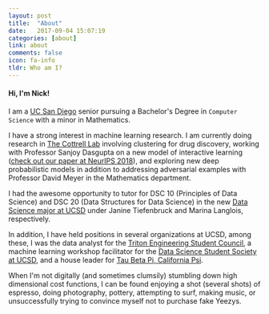 ```yaml
---
layout: post
title:  "About"
date:   2017-09-04 15:07:19
categories: [about]
link: about
comments: false
icon: fa-info
tldr: Who am I?
---
```

#### Hi, I'm Nick!

I am a [UC San Diego][contact] senior pursuing a Bachelor's Degree in `Computer Science` with a minor in Mathematics.

I have a strong interest in machine learning research.
I am currently doing research in [The Cottrell Lab][cottrell] involving clustering for drug discovery, working with Professor Sanjoy Dasgupta on a new model of interactive learning ([check out our paper at NeurIPS 2018][NeurIPS]), and exploring new deep probabilistic models in addition to addressing adversarial examples with Professor David Meyer in the Mathematics department.

I had the awesome opportunity to tutor for DSC 10 (Principles of Data Science) and DSC 20 (Data Structures for Data Science) in the new [Data Science major at UCSD][dsc] under Janine Tiefenbruck and Marina Langlois, respectively.

In addition, I have held positions in several organizations at UCSD, among these, I was the data analyst for the [Triton Engineering Student Council][tesc], a machine learning workshop facilitator for the [Data Science Student Society at UCSD][ds3], and a house leader for [Tau Beta Pi, California Psi][tbp].

When I'm not digitally (and sometimes clumsily) stumbling down high dimensional cost functions, I can be found enjoying a shot (several shots) of espresso, doing photography, pottery, attempting to surf, making music, or unsuccessfully trying to convince myself not to purchase fake Yeezys.

<!--more-->

[ucsd]: https://ucsd.edu/
[teradata]: http://www.teradata.com/
[cottrell]: http://cseweb.ucsd.edu/groups/guru/
[comeback]: https://the-comeback-community.appspot.com/
[dsc]: http://dsc.ucsd.edu/
[tesc]: http://tesc.ucsd.edu/
[ds3]: http://ds3.ucsd.edu/
[tbp]: http://tbp.ucsd.edu/
[contact]: /#contact
[NeurIPS]: http://papers.nips.cc/paper/7651-learning-from-discriminative-feature-feedback.pdf
